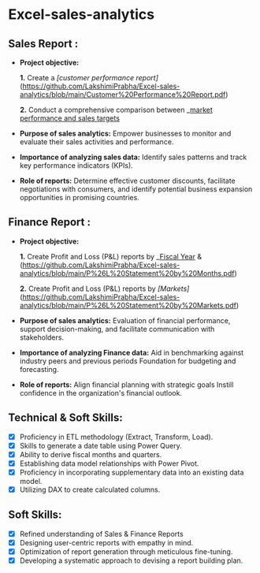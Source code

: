 # Excel-sales-analytics
## Sales Report :


- **Project objective:** 

    **1.** Create a _[customer performance report]_(https://github.com/LakshimiPrabha/Excel-sales-analytics/blob/main/Customer%20Performance%20Report.pdf)
  
    **2.** Conduct a comprehensive comparison between _[market performance and sales targets](https://github.com/LakshimiPrabha/Excel-sales-analytics/blob/main/Market%20Performance%20vs%20Target%20Report.pdf)

- **Purpose of sales analytics:** Empower businesses to monitor and evaluate their sales activities and performance.

- **Importance of analyzing sales data:** Identify sales patterns and track key performance indicators (KPIs).

- **Role of reports:** Determine effective customer discounts, facilitate negotiations with consumers, and identify potential business expansion opportunities in promising countries.


## Finance Report :

- **Project objective:** 

    **1.** Create Profit and Loss (P&L) reports by _[Fiscal Year](https://github.com/LakshimiPrabha/Excel-sales-analytics/blob/main/P%26L%20Statement%20by%20Fiscal%20Year.pdf) & (https://github.com/LakshimiPrabha/Excel-sales-analytics/blob/main/P%26L%20Statement%20by%20Months.pdf)

   **2.** Create Profit and Loss (P&L) reports by _[Markets]_(https://github.com/LakshimiPrabha/Excel-sales-analytics/blob/main/P%26L%20Statement%20by%20Markets.pdf)

- **Purpose of sales analytics:** Evaluation of financial performance, support decision-making, and facilitate communication with stakeholders.

- **Importance of analyzing Finance data:** Aid in benchmarking against industry peers and previous periods Foundation for budgeting and forecasting.

- **Role of reports:** Align financial planning with strategic goals Instill confidence in the organization's financial outlook.


## Technical & Soft Skills:
- [x]	Proficiency in ETL methodology (Extract, Transform, Load).
- [x]	Skills to generate a date table using Power Query.
- [x]	Ability to derive fiscal months and quarters.
- [x]	Establishing data model relationships with Power Pivot.
- [x]	Proficiency in incorporating supplementary data into an existing data model.
- [x]	Utilizing DAX to create calculated columns.

## Soft Skills:
- [x]	Refined understanding of Sales & Finance Reports
- [x]	Designing user-centric reports with empathy in mind.
- [x]	Optimization of report generation through meticulous fine-tuning.
- [x]	Developing a systematic approach to devising a report building plan.
